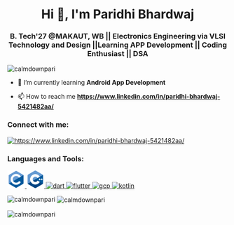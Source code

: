 <h1 align="center">Hi 👋, I'm Paridhi Bhardwaj</h1>
<h3 align="center">B. Tech'27 @MAKAUT, WB || Electronics Engineering via VLSI Technology and Design ||Learning APP Development || Coding Enthusiast || DSA</h3>

<p align="left"> <img src="https://komarev.com/ghpvc/?username=calmdownpari&label=Profile%20views&color=0e75b6&style=flat" alt="calmdownpari" /> </p>

- 🌱 I’m currently learning **Android App Development**

- 📫 How to reach me **https://www.linkedin.com/in/paridhi-bhardwaj-5421482aa/**

<h3 align="left">Connect with me:</h3>
<p align="left">
<a href="https://linkedin.com/in/https://www.linkedin.com/in/paridhi-bhardwaj-5421482aa/" target="blank"><img align="center" src="https://raw.githubusercontent.com/rahuldkjain/github-profile-readme-generator/master/src/images/icons/Social/linked-in-alt.svg" alt="https://www.linkedin.com/in/paridhi-bhardwaj-5421482aa/" height="30" width="40" /></a>
</p>

<h3 align="left">Languages and Tools:</h3>
<p align="left"> <a href="https://www.cprogramming.com/" target="_blank" rel="noreferrer"> <img src="https://raw.githubusercontent.com/devicons/devicon/master/icons/c/c-original.svg" alt="c" width="40" height="40"/> </a> <a href="https://www.w3schools.com/cpp/" target="_blank" rel="noreferrer"> <img src="https://raw.githubusercontent.com/devicons/devicon/master/icons/cplusplus/cplusplus-original.svg" alt="cplusplus" width="40" height="40"/> </a> <a href="https://dart.dev" target="_blank" rel="noreferrer"> <img src="https://www.vectorlogo.zone/logos/dartlang/dartlang-icon.svg" alt="dart" width="40" height="40"/> </a> <a href="https://flutter.dev" target="_blank" rel="noreferrer"> <img src="https://www.vectorlogo.zone/logos/flutterio/flutterio-icon.svg" alt="flutter" width="40" height="40"/> </a> <a href="https://cloud.google.com" target="_blank" rel="noreferrer"> <img src="https://www.vectorlogo.zone/logos/google_cloud/google_cloud-icon.svg" alt="gcp" width="40" height="40"/> </a> <a href="https://kotlinlang.org" target="_blank" rel="noreferrer"> <img src="https://www.vectorlogo.zone/logos/kotlinlang/kotlinlang-icon.svg" alt="kotlin" width="40" height="40"/> </a> </p>

<p><img align="left" src="https://github-readme-stats.vercel.app/api/top-langs?username=calmdownpari&show_icons=true&locale=en&layout=compact" alt="calmdownpari" /></p>

<p>&nbsp;<img align="center" src="https://github-readme-stats.vercel.app/api?username=calmdownpari&show_icons=true&locale=en" alt="calmdownpari" /></p>

<p><img align="center" src="https://github-readme-streak-stats.herokuapp.com/?user=calmdownpari&" alt="calmdownpari" /></p>
